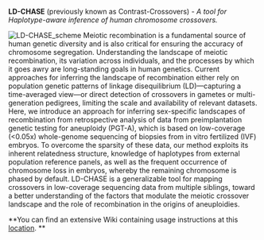 **LD-CHASE** (previously known as Contrast-Crossovers) - _A tool for Haplotype-aware inference of human chromosome crossovers._

![LD-CHASE_scheme](https://github.com/scikal/contrast-crossovers/blob/main/illustrations/LD_CHASE.png)
Meiotic recombination is a fundamental source of human genetic diversity and is also critical for ensuring the accuracy of chromosome segregation. Understanding the landscape of meiotic recombination, its variation across individuals, and the processes by which it goes awry are long-standing goals in human genetics. Current approaches for inferring the landscape of recombination either rely on population genetic patterns of linkage disequilibrium (LD)—capturing a time-averaged view—or direct detection of crossovers in gametes or multi-generation pedigrees, limiting the scale and availability of relevant datasets. Here, we introduce an approach for inferring sex-specific landscapes of recombination from retrospective analysis of data from preimplantation genetic testing for aneuploidy (PGT-A), which is based on low-coverage (<0.05x) whole-genome sequencing of biopsies from in vitro fertilized (IVF) embryos. To overcome the sparsity of these data, our method exploits its inherent relatedness structure, knowledge of haplotypes from external population reference panels, as well as the frequent occurrence of chromosome loss in embryos, whereby the remaining chromosome is phased by default. LD-CHASE is a generalizable tool for mapping crossovers in low-coverage sequencing data from multiple siblings, toward a better understanding of the factors that modulate the meiotic crossover landscape and the role of recombination in the origins of aneuploidies.

**You can find an extensive Wiki containing usage instructions at this [location](https://github.com/scikal/LD-CHASE/wiki). **
